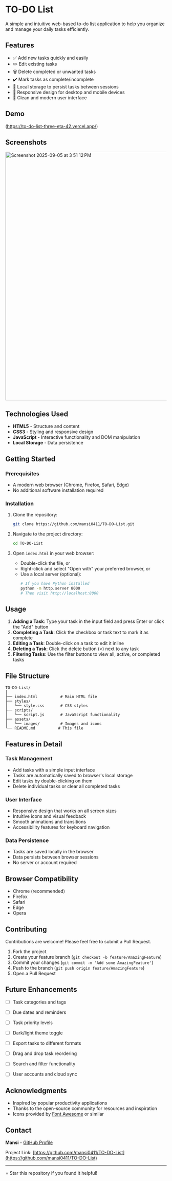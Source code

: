 # TO-DO List

A simple and intuitive web-based to-do list application to help you organize and manage your daily tasks efficiently.

## Features

- ✅ Add new tasks quickly and easily
- ✏️ Edit existing tasks
- 🗑️ Delete completed or unwanted tasks
- ✔️ Mark tasks as complete/incomplete
- 💾 Local storage to persist tasks between sessions
- 📱 Responsive design for desktop and mobile devices
- 🎨 Clean and modern user interface

## Demo

(https://to-do-list-three-eta-42.vercel.app/)

## Screenshots

<img width="1440" height="773" alt="Screenshot 2025-09-05 at 3 51 12 PM" src="https://github.com/user-attachments/assets/daf2b3f9-1091-4826-9c82-33d1fcbae907" />


## Technologies Used

- **HTML5** - Structure and content
- **CSS3** - Styling and responsive design
- **JavaScript** - Interactive functionality and DOM manipulation
- **Local Storage** - Data persistence

## Getting Started

### Prerequisites

- A modern web browser (Chrome, Firefox, Safari, Edge)
- No additional software installation required

### Installation

1. Clone the repository:
   ```bash
   git clone https://github.com/mansi0411/TO-DO-List.git
   ```

2. Navigate to the project directory:
   ```bash
   cd TO-DO-List
   ```

3. Open `index.html` in your web browser:
   - Double-click the file, or
   - Right-click and select "Open with" your preferred browser, or
   - Use a local server (optional):
     ```bash
     # If you have Python installed
     python -m http.server 8000
     # Then visit http://localhost:8000
     ```

## Usage

1. **Adding a Task**: Type your task in the input field and press Enter or click the "Add" button
2. **Completing a Task**: Click the checkbox or task text to mark it as complete
3. **Editing a Task**: Double-click on a task to edit it inline
4. **Deleting a Task**: Click the delete button (×) next to any task
5. **Filtering Tasks**: Use the filter buttons to view all, active, or completed tasks

## File Structure

```
TO-DO-List/
│
├── index.html          # Main HTML file
├── styles/
│   └── style.css       # CSS styles
├── scripts/
│   └── script.js       # JavaScript functionality
├── assets/
│   └── images/         # Images and icons
└── README.md          # This file
```

## Features in Detail

### Task Management
- Add tasks with a simple input interface
- Tasks are automatically saved to browser's local storage
- Edit tasks by double-clicking on them
- Delete individual tasks or clear all completed tasks

### User Interface
- Responsive design that works on all screen sizes
- Intuitive icons and visual feedback
- Smooth animations and transitions
- Accessibility features for keyboard navigation

### Data Persistence
- Tasks are saved locally in the browser
- Data persists between browser sessions
- No server or account required

## Browser Compatibility

- Chrome (recommended)
- Firefox
- Safari
- Edge
- Opera

## Contributing

Contributions are welcome! Please feel free to submit a Pull Request.

1. Fork the project
2. Create your feature branch (`git checkout -b feature/AmazingFeature`)
3. Commit your changes (`git commit -m 'Add some AmazingFeature'`)
4. Push to the branch (`git push origin feature/AmazingFeature`)
5. Open a Pull Request

## Future Enhancements

- [ ] Task categories and tags
- [ ] Due dates and reminders
- [ ] Task priority levels
- [ ] Dark/light theme toggle
- [ ] Export tasks to different formats
- [ ] Drag and drop task reordering
- [ ] Search and filter functionality
- [ ] User accounts and cloud sync


## Acknowledgments

- Inspired by popular productivity applications
- Thanks to the open-source community for resources and inspiration
- Icons provided by [Font Awesome](https://fontawesome.com/) or similar

## Contact

**Mansi** - [GitHub Profile](https://github.com/mansi0411)

Project Link: [https://github.com/mansi0411/TO-DO-List](https://github.com/mansi0411/TO-DO-List)

---

⭐ Star this repository if you found it helpful!
